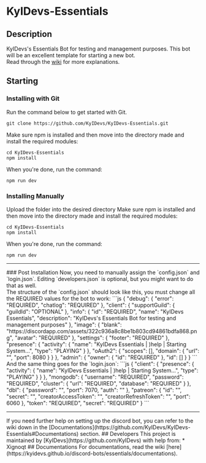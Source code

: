 # KyIDevs-Essentials
## Description
KyIDevs's Essentials Bot for testing and management purposes. This bot will be an excellent template for starting a new bot.<br>
Read through the [wiki](https://kyidevs.github.io/discord-bots/essentials) for more explanations.
## Starting
### Installing with Git
Run the command below to get started with Git.
```
git clone https://github.com/KyIDevs/KyIDevs-Essentials.git
```
Make sure npm is installed and then move into the directory made and install the required modules:
```
cd KyIDevs-Essentials
npm install
```
When you're done, run the command:
```
npm run dev
```
### Installing Manually
Upload the folder into the desired directory
Make sure npm is installed and then move into the directory made and install the required modules:
```
cd KyIDevs-Essentials
npm install
```
When you're done, run the command:
```
npm run dev
```
<hr>
### Post Installation
Now, you need to manually assign the `config.json` and `login.json`. Editing `developers.json` is optional, but you might want to do that as well.<br>
The structure of the `config.json` should look like this, you must change all the REQUIRED values for the bot to work:
```js
{
  "debug": {
    "error": "REQUIRED",
    "chatlog": "REQUIRED"
  },
  "client": {
    "supportGuild": {
      "guildId": "OPTIONAL"
    },
    "info": {
      "id": "REQUIRED",
      "name": "KyIDevs Essentials",
      "description": "KyIDevs's Essentials Bot for testing and management purposes"
    },
    "image": {
      "blank": "https://discordapp.com/assets/322c936a8c8be1b803cd94861bdfa868.png",
      "avatar": "REQUIRED"
    },
    "settings": {
      "footer": "REQUIRED"
    },
    "presence": {
      "activity": {
        "name": "KyIDevs Essentials | )help | Starting System...",
        "type": "PLAYING"
      }
    },
    "oAuth2": {
      "scopes": [],
      "domain": {
        "url": "",
        "port": 8080
      }
    }
  },
  "admin": {
    "owner": {
      "id": "REQUIRED"
    },
    "id": []
  }
}
```
And the same thing goes for the `login.json`:
```js
{
  "client": {
    "presence": {
      "activity": {
        "name": "KyIDevs Essentials | )help | Starting System...",
        "type": "PLAYING"
      }
    }
  },
  "mongodb": {
    "username": "REQUIRED",
    "password": "REQUIRED",
    "cluster": {
      "url": "REQUIRED",
      "database": "REQUIRED"
    }
  },
  "dbl": {
    "password": "",
    "port": 7070,
    "auth": ""
  },
  "patreon": {
    "id": "",
    "secret": "",
    "creatorAccessToken": "",
    "creatorRefreshToken": "",
    "port": 6060
  },
  "token": "REQUIRED",
  "secret": "REQUIRED"
}
```
<hr>
If you need further help on setting up the discord bot, you can refer to the wiki down in the [Documentations](https://github.com/KyIDevs/KyIDevs-Essentials#Documentations) section.
## Developers
This project is maintained by [KyIDevs](https://github.com/KyIDevs) with help from:
* Xignoqt
## Documentations
For documentations, read the wiki [here](https://kyidevs.github.io/discord-bots/essentials/documentations).